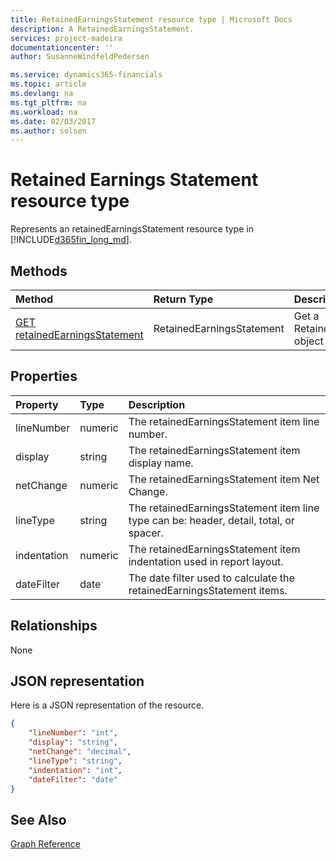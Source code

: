 ```yaml
---
title: RetainedEarningsStatement resource type | Microsoft Docs
description: A RetainedEarningsStatement.
services: project-madeira
documentationcenter: ''
author: SusanneWindfeldPedersen

ms.service: dynamics365-financials
ms.topic: article
ms.devlang: na
ms.tgt_pltfrm: na
ms.workload: na
ms.date: 02/03/2017
ms.author: solsen
---
```


# Retained Earnings Statement resource type
Represents an retainedEarningsStatement resource type in [!INCLUDE[d365fin_long_md](../dynamics-nav/includes/d365fin_long_md.md)].

## Methods

| Method       | Return Type  |Description|
|:---------------|:--------|:----------|
|[GET retainedEarningsStatement](get-retainedEarningsStatement.md)|RetainedEarningsStatement|Get a RetainedEarningsStatement object|

## Properties
| Property	   | Type	|Description|
|:---------------|:--------|:----------|
|lineNumber|numeric|The retainedEarningsStatement item line number.|
|display|string|The retainedEarningsStatement item display name.|
|netChange|numeric|The retainedEarningsStatement item Net Change.|
|lineType|string|The retainedEarningsStatement item line type can be: header, detail, total, or spacer.|
|indentation|numeric|The retainedEarningsStatement item indentation used in report layout.|
|dateFilter|date|The date filter used to calculate the retainedEarningsStatement items.| 


## Relationships
None

## JSON representation

Here is a JSON representation of the resource.


```json
{
    "lineNumber": "int",
    "display": "string",
    "netChange": "decimal",
    "lineType": "string",
    "indentation": "int",
    "dateFilter": "date"
}

```
## See Also
[Graph Reference](graph-reference.md)  
